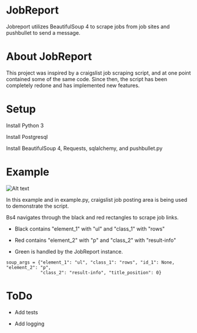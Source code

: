 # JobReport
Jobreport utilizes BeautifulSoup 4 to scrape jobs from job sites and pushbullet to send a message. 

# About JobReport
This project was inspired by a craigslist job scraping script, and at one point contained some of the same code.
Since then, the script has been completely redone and has implemented new features. 

# Setup

Install Python 3

Install Postgresql

Install BeautifulSoup 4, Requests, sqlalchemy, and pushbullet.py


# Example
![Alt text](https://github.com/AndyMtz04/jobreporter/blob/master/images/soup_arguments.png)

In this example and in example.py, craigslist job posting area is being used to demonstrate the script.

Bs4 navigates through the black and red rectangles to scrape job links. 

* Black contains "element_1" with "ul" and "class_1" with "rows"

* Red contains "element_2" with "p" and "class_2" with "result-info"

* Green is handled by the JobReport instance.

````  
soup_args = {"element_1": "ul", "class_1": "rows", "id_1": None, "element_2": "p",
             "class_2": "result-info", "title_position": 0}
````

# ToDo
* Add tests

* Add logging
